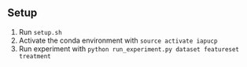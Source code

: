 ## Setup

1. Run `setup.sh`
2. Activate the conda environment with `source activate iapucp`
3. Run experiment with `python run_experiment.py dataset featureset treatment`

